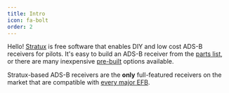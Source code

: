 ```yaml
---
title: Intro
icon: fa-bolt
order: 2
---
```


Hello! <a href="https://github.com/cyoung/stratux">Stratux</a> is free software that enables DIY and low cost ADS-B receivers for pilots.
It's easy to build an ADS-B receiver from the <a href="#parts-list">parts list</a>, or there are many inexpensive <a href="#pre-built-units">pre-built</a> options available.

Stratux-based ADS-B receivers are the **only** full-featured receivers on the market that are compatible with <a href="#efb-compatibility">every major EFB</a>.
